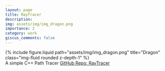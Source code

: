 ```yaml
---
layout: page
title: RayTracer
description:
img: assets/img/img_dragon.png
importance: 2
category: work
giscus_comments: false
---
```


<div class="row">
    <div class="col-sm mt-3 mt-md-0">
        {% include figure.liquid path="assets/img/img_dragon.png" title="Dragon" class="img-fluid rounded z-depth-1" %}
    </div>
</div>
<div class="caption">
    A simple C++ Path Tracer
    <a href="https://github.com/KarthikRIyer/RayTracer">GitHub Repo: RayTracer</a>
</div>